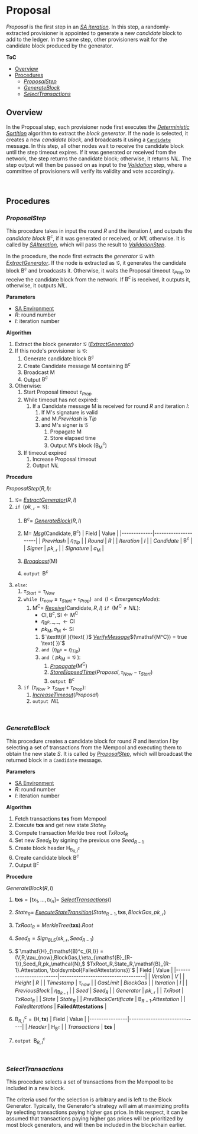  # Proposal
*Proposal* is the first step in an [*SA iteration*][sai]. In this step, a randomly-extracted provisioner is appointed to generate a new *candidate* block to add to the ledger. In the same step, other provisioners wait for the candidate block produced by the generator.

**ToC**
  - [Overview](#overview)
  - [Procedures](#procedures)
    - [*ProposalStep*](#proposalstep)
    - [*GenerateBlock*](#generateblock)
    - [*SelectTransactions*](#selecttransactions)

## Overview
In the Proposal step, each provisioner node first executes the [*Deterministic Sortition*][ds] algorithm to extract the *block generator*. If the node is selected, it creates a new *candidate block*, and broadcasts it using a [`Candidate`][cmsg] message.
In this step, all other nodes wait to receive the candidate block until the step timeout expires. 
If it was generated or received from the network, the step returns the candidate block; otherwise, it returns $NIL$. The step output will then be passed on as input to the [*Validation*][val] step, where a committee of provisioners will verify its validity and vote accordingly.

<p><br></p>

## Procedures

### *ProposalStep*
This procedure takes in input the round $R$ and the iteration $I$, and outputs the *candidate block* $\mathsf{B}^c$, if it was generated or received, or $NIL$ otherwise.
It is called by [*SAIteration*][sai], which will pass the result to [*ValidationStep*][val].

In the procedure, the node first extracts the *generator* $\mathcal{G}$ with [*ExtractGenerator*][eg]. If the node is extracted as $\mathcal{G}$, it generates the candidate block $\mathsf{B}^c$ and broadcasts it. Otherwise, it waits the Proposal timeout $\tau_{Prop}$ to receive the candidate block from the network. If $\mathsf{B}^c$ is received, it outputs it, otherwise, it outputs $NIL$.

**Parameters** 
- [SA Environment][env]
- $R$: round number
- $I$: iteration number

**Algorithm**
1. Extract the block generator $\mathcal{G}$ ([*ExtractGenerator*][eg])
2. If this node's provisioner is $\mathcal{G}$:
   1. Generate candidate block $\mathsf{B}^c$
   2. Create $\mathsf{Candidate}$ message $\mathsf{M}$ containing $\mathsf{B}^c$
   3. Broadcast $\mathsf{M}$
   4. Output $\mathsf{B}^c$
3. Otherwise:
   1. Start Proposal timeout $\tau_{Prop}$
   2. While timeout has not expired:
      1. If a $\mathsf{Candidate}$ message $\mathsf{M}$ is received for round $R$ and iteration $I$:
         1. If $\mathsf{M}$'s signature is valid
         2. and $\mathsf{M}.PrevHash$ is $Tip$
         3. and $\mathsf{M}$'s signer is $\mathcal{G}$
            1. Propagate $\mathsf{M}$
            2. Store elapsed time
            3. Output $\mathsf{M}$'s block ($\mathsf{B}^c_\mathsf{M}$)
   3. If timeout expired
      1. Increase Proposal timeout
      2. Output $NIL$

**Procedure**

$\textit{ProposalStep}(R, I)$:
1. $\mathcal{G} =$ [*ExtractGenerator*][eg]$(R,I)$
2. $\texttt{if } (pk_\mathcal{N} = \mathcal{G}):$
   1. $\mathsf{B}^c =$ [*GenerateBlock*][gb]$(R,I)$
   2. $\mathsf{M} =$ [*Msg*][msg]$(\mathsf{Candidate}, \mathsf{B}^c)$
      | Field       | Value               | 
      |-------------|---------------------|
      | $PrevHash$  | $\eta_{Tip}$        |
      | $Round$     | $R$                 |
      | $Iteration$ | $I$                 |
      | $Candidate$ | $\mathsf{B}^c$      |
      | $Signer$    | $pk_\mathcal{N}$    |
      | $Signature$ | $\sigma_\mathsf{M}$ |

   3. [*Broadcast*][mx]$(\mathsf{M})$
   4. $\texttt{output } \mathsf{B}^c$
3. $\texttt{else}:$
   1. $\tau_{Start} = \tau_{Now}$
   2. $\texttt{while } (\tau_{now} \le \tau_{Start}+\tau_{Prop}) \texttt{ and } (I \lt EmergencyMode):$
      1. $\mathsf{M^C} =$ [*Receive*][mx]$(\mathsf{Candidate},R,I)$
         $\texttt{if } (\mathsf{M^C} \ne NIL):$
         - $`\mathsf{CI}, \mathsf{B}^c, \mathsf{SI} \leftarrow \mathsf{M^C}`$
         - $`\eta_{\mathsf{B}^p}, \_, \_, \leftarrow \mathsf{CI}`$
         - $`pk_\mathsf{M}, \sigma_\mathsf{M} \leftarrow \mathsf{SI}`$
         1. $`\texttt{if }(\text{ }$ [*VerifyMessage*][ms]$(\mathsf{M^C}) = true \text{ })`$
         2. $\texttt{and }(\eta_{\mathsf{B}^p} = \eta_{Tip})$
         3. $`\texttt{and }(\text{ } pk_\mathsf{M} = \mathcal{G} \text{ }):`$
            1. [*Propagate*][mx]$(\mathsf{M^C})$
            2. [*StoreElapsedTime*][set]$(Proposal, \tau_{Now}-\tau_{Start})$
            3. $\texttt{output } \mathsf{B}^c$
   3. $\texttt{if } (\tau_{Now} > \tau_{Start}+\tau_{Prop}):$
      1. [*IncreaseTimeout*][it]$(Proposal)$
      2. $\texttt{output } NIL$

<p><br></p>

### *GenerateBlock*
This procedure creates a candidate block for round $R$ and iteration $I$ by selecting a set of transactions from the Mempool and executing them to obtain the new state $S$.
It is called by [*ProposalStep*][props], which will broadcast the returned block in a `Candidate` message.

**Parameters**
- [SA Environment][env]
- $R$: round number
- $I$: iteration number

**Algorithm**
1. Fetch transactions $\boldsymbol{txs}$ from Mempool
2. Execute $\boldsymbol{txs}$ and get new state $State_R$
3. Compute transaction Merkle tree root $TxRoot_R$
4. Set new $Seed_R$ by signing the previous one $Seed_{R-1}$
5. Create block header $`\mathsf{H}_{\mathsf{B}^c_{R,I}}`$
6. Create candidate block $\mathsf{B}^c$
7. Output $\mathsf{B}^c$

**Procedure**

$\textit{GenerateBlock}(R,I)$
1. $`\boldsymbol{txs} = [tx_1, \dots, tx_n] = `$ [*SelectTransactions*][st]$()$
2. $State_R =$ [*ExecuteStateTransition*][est]$`(State_{R-1}, \boldsymbol{txs}, BlockGas,pk_\mathcal{N})`$
3. $`TxRoot_R = MerkleTree(\boldsymbol{txs}).Root`$
4. $`Seed_R = Sign_{BLS}(sk_\mathcal{N}, Seed_{R-1})`$
5. $`\mathsf{H}_{\mathsf{B}^c_{R,I}} = (V,R,\tau_{now},BlockGas,I,\eta_{\mathsf{B}_{R-1}},Seed_R,pk_\mathcal{N},$
   $TxRoot_R,State_R,\mathsf{B}_{R-1}.Attestation, \boldsymbol{FailedAttestations})`$
    | Field                  | Value                              | 
    |------------------------|------------------------------------|
    | $Version$              | $V$                                |
    | $Height$               | $R$                                |
    | $Timestamp$            | $\tau_{now}$                       |
    | $GasLimit$             | $BlockGas$                         |
    | $Iteration$            | $I$                                |
    | $PreviousBlock$        | $\eta_{\mathsf{B}_{R-1}}$          |
    | $Seed$                 | $Seed_R$                           |
    | $Generator$            | $pk_\mathcal{N}$                   |
    | $TxRoot$               | $TxRoot_R$                         |
    | $State$                | $State_R$                          |
    | $PrevBlockCertificate$ | $\mathsf{B}_{R-1}.Attestation$     | 
    | $FailedIterations$     | $\boldsymbol{FailedAttestations}$  |
    
6. $`\mathsf{B}^c_{R,I} = (\mathsf{H}, \boldsymbol{tx})`$
    | Field          | Value                       | 
    |----------------|-----------------------------|
    | $Header$       | $\mathsf{H}_{\mathsf{B}^c}$ |
    | $Transactions$ | $\boldsymbol{txs}$           |
7. $\texttt{output } \mathsf{B}^c_{R,I}$

<p><br></p>

### *SelectTransactions*
This procedure selects a set of transactions from the Mempool to be included in a new block.

The criteria used for the selection is arbitrary and is left to the Block Generator.
Typically, the Generator's strategy will aim at maximizing profits by selecting transactions paying higher gas price.
In this respect, it can be assumed that transactions paying higher gas prices will be prioritized by most block generators, and will then be included in the blockchain earlier.

<!------------------------- LINKS ------------------------->
<!-- https://github.com/dusk-network/dusk-protocol/tree/main/consensus/proposal/README.md -->
[prop]:  #proposal
[props]: #proposalstep
[gb]:    #generateblock
[st]:    #selecttransactions

<!-- Basics -->
[eg]:    https://github.com/dusk-network/dusk-protocol/tree/main/consensus/basics/README.md#extractgenerator

<!-- Consensus -->
[env]: https://github.com/dusk-network/dusk-protocol/tree/main/consensus/README.md#environment
[set]: https://github.com/dusk-network/dusk-protocol/tree/main/consensus/README.md#storeelapsedtime
[it]:  https://github.com/dusk-network/dusk-protocol/tree/main/consensus/README.md#increasetimeout
[sai]: https://github.com/dusk-network/dusk-protocol/tree/main/consensus/README.md#saiteration
[gsn]: https://github.com/dusk-network/dusk-protocol/tree/main/consensus/README.md#GetStepNum

[val]: https://github.com/dusk-network/dusk-protocol/tree/main/consensus/validation/README.md

<!-- Sortition -->
[ds]:  https://github.com/dusk-network/dusk-protocol/tree/main/consensus/sortition/README.md
[dsp]: https://github.com/dusk-network/dusk-protocol/tree/main/consensus/sortition/README.md#deterministic-sortition-ds

<!-- TODO: Add ExecuteTransactions -->
[est]: https://github.com/dusk-network/dusk-protocol/tree/main/

<!-- Messages -->
[ms]:   https://github.com/dusk-network/dusk-protocol/tree/main/consensus/messages/README.md#signatures
[msg]:  https://github.com/dusk-network/dusk-protocol/tree/main/consensus/messages/README.md#msg
[mx]:   https://github.com/dusk-network/dusk-protocol/tree/main/consensus/messages/README.md#procedures
[cmsg]: https://github.com/dusk-network/dusk-protocol/tree/main/consensus/messages/README.md#candidate